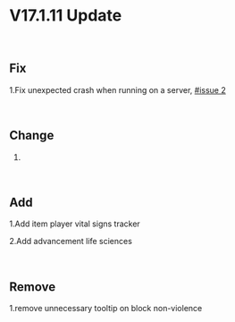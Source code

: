 # V17.1.11 Update

​     

## Fix

1.Fix unexpected crash when running on a server, [#issue 2](https://github.com/wzsjc2020/Minecraft-Comfy-Sky-Mod/issues/2)

​     

## Change

1.

​     

## Add

1.Add item player vital signs tracker

2.Add advancement life sciences

​     

## Remove

1.remove unnecessary tooltip on block non-violence


